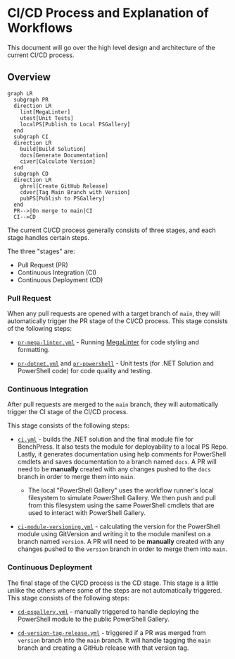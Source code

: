 # CI/CD Process and Explanation of Workflows

This document will go over the high level design and architecture of the current CI/CD process.

## Overview

```mermaid
graph LR
  subgraph PR
  direction LR
    lint[MegaLinter]
    utest[Unit Tests]
    localPS[Publish to Local PSGallery]
  end
  subgraph CI
  direction LR
    build[Build Solution]
    docs[Generate Documentation]
    civer[Calculate Version]
  end
  subgraph CD
  direction LR
    ghrel[Create GitHub Release]
    cdver[Tag Main Branch with Version]
    pubPS[Publish to PSGallery]
  end
  PR-->|On merge to main|CI
  CI-->CD
```

The current CI/CD process generally consists of three stages, and each stage handles certain steps.

The three "stages" are:

- Pull Request (PR)
- Continuous Integration (CI)
- Continuous Deployment (CD)

### Pull Request

When any pull requests are opened with a target branch of `main`, they will automatically trigger the PR stage of the CI/CD process. This stage consists of the following steps:

- [`pr-mega-linter.yml`](../.github/workflows/pr-mega-linter.yml) - Running [MegaLinter](https://megalinter.io/latest/) for code styling and formatting.

- [`pr-dotnet.yml`](../.github/workflows/pr-dotnet.yml) and [`pr-powershell`](../.github/workflows/pr-powershell.yml) - Unit tests (for .NET Solution and PowerShell code) for code quality and testing.

### Continuous Integration

After pull requests are merged to the `main` branch, they will automatically trigger the CI stage of the CI/CD process.

This stage consists of the following steps:

- [`ci.yml`](../.github/workflows/ci.yml) - builds the .NET solution and the final module file for BenchPress. It also tests the module for deployability to a local PS Repo. Lastly, it generates documentation using help comments for PowerShell cmdlets and saves documentation to a branch named `docs`. A PR will need to be **manually** created with any changes pushed to the `docs` branch in order to merge them into `main`.

  - The local "PowerShell Gallery" uses the workflow runner's local filesystem to simulate PowerShell Gallery. We then push and pull from this filesystem using the same PowerShell cmdlets that are used to interact with PowerShell Gallery.

- [`ci-module-versioning.yml`](../.github/workflows/ci-module-versioning.yml) - calculating the version for the PowerShell module using GitVersion and writing it to the module manifest on a branch named `version`. A PR will need to be **manually** created with any changes pushed to the `version` branch in order to merge them into `main`.

### Continuous Deployment

The final stage of the CI/CD process is the CD stage. This stage is a little unlike the others where some of the steps are not automatically triggered. This stage consists of the following steps:

- [`cd-psgallery.yml`](../.github/workflows/cd-psgallery.yml) - manually triggered to handle deploying the PowerShell module to the public PowerShell Gallery.

- [`cd-version-tag-release.yml`](../.github/workflows/cd-version-tag-release.yml) - triggered if a PR was merged from `version` branch into the `main` branch. It will handle tagging the `main` branch and creating a GitHub release with that version tag.
